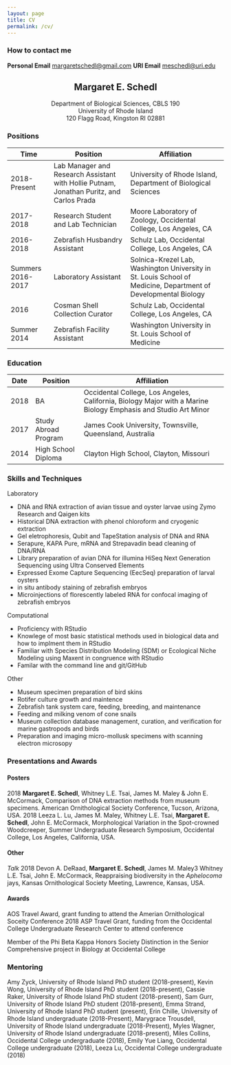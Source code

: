 ```yaml
---
layout: page
title: CV
permalink: /cv/
---
```


### How to contact me

**Personal Email**
[margaretschedl@gmail.com](mailto:margaretschedl@gmail.com)
**URI Email**
[meschedl@uri.edu](mailto:meschedl@uri.edu)

## <center>Margaret E. Schedl</center>
<center>Department of Biological Sciences, CBLS 190</center>
<center>University of Rhode Island</center>
<center>120 Flagg Road, Kingston RI 02881</center>


### Positions 

Time|Position| Affiliation
--|--|--
2018-Present	| Lab Manager and Research Assistant with Hollie Putnam, Jonathan Puritz, and Carlos Prada | University of Rhode Island, Department of Biological Sciences
2017-2018		| Research Student and Lab Technician | Moore Laboratory of Zoology, Occidental College, Los Angeles, CA
2016-2018	| Zebrafish Husbandry Assistant | Schulz Lab, Occidental College, Los Angeles, CA
Summers 2016-2017	| Laboratory Assistant | Solnica-Krezel Lab, Washington University in St. Louis School of Medicine, Department of Developmental Biology
2016 		| Cosman Shell Collection Curator | Schulz Lab, Occidental College, Los Angeles, CA
Summer 2014 | Zebrafish Facility Assistant | Washington University in St. Louis School of Medicine


### Education

Date|Position| Affiliation
--|--|--
2018 |	BA | Occidental College, Los Angeles, California, Biology Major with a Marine Biology Emphasis and Studio Art Minor
2017 |	Study Abroad Program | James Cook University, Townsville, Queensland, Australia
2014 |	High School Diploma | Clayton High School, Clayton, Missouri



###  Skills and Techniques

Laboratory
- DNA and RNA extraction of avian tissue and oyster larvae using Zymo Research and Qaigen kits
- Historical DNA extraction with phenol chloroform and cryogenic extraction
- Gel eletrophoresis, Qubit and TapeStation analysis of DNA and RNA
- Serapure, KAPA Pure, mRNA and Strepavadin bead cleaning of DNA/RNA
- Library preparation of avian DNA for illumina HiSeq Next Generation Sequencing using Ultra Conserved Elements
- Expressed Exome Capture Sequencing (EecSeq) preparation of larval oysters
- in situ antibody staining of zebrafish embryos
- Microinjections of florescently labeled RNA for confocal imaging of zebrafish embryos

Computational
- Proficiency with RStudio 
- Knowlege of most basic statistical methods used in biological data and how to implment them in RStudio
- Familiar with Species Distribution Modeling (SDM) or Ecological Niche Modeling using Maxent in congruence with RStudio
- Familar with the command line and git/GitHub

Other
- Museum specimen preparation of bird skins
- Rotifer culture growth and maintence
- Zebrafish tank system care, feeding, breeding, and maintenance
- Feeding and milking venom of cone snails
- Museum collection database management, curation, and verification for marine gastropods and birds
- Preparation and imaging micro-mollusk specimens with scanning electron microsopy 


### Presentations and Awards

#### Posters
2018 **Margaret E. Schedl**, Whitney L.E. Tsai, James M. Maley & John E. McCormack, Comparison of DNA extraction methods from museum specimens. American Ornithological Society Conference, Tucson, Arizona, USA. 
2018 Leeza L. Lu, James M. Maley, Whitney L.E. Tsai, **Margaret E. Schedl**, John E. McCormack, Morphological Variation in the Spot-crowned Woodcreeper, Summer Undergraduate Research Symposium, Occidental College, Los Angeles, California, USA. 

#### Other
_Talk_ 2018 Devon A. DeRaad, **Margaret E. Schedl**, James M. Maley3 Whitney L.E. Tsai, John E. McCormack, Reappraising biodiversity in the _Aphelocoma_ jays, Kansas Ornithological Society Meeting, Lawrence, Kansas, USA.

#### Awards
AOS Travel Award, grant funding to attend the Amerian Ornithological Soceity Conference 2018
ASP Travel Grant, funding from the Occidental College Undergraduate Research Center to attend conference

Member of the Phi Beta Kappa Honors Society
Distinction in the Senior Comprehensive project in Biology at Occidental College

### Mentoring

Amy Zyck, University of Rhode Island PhD student (2018-present), Kevin Wong, University of Rhode Island PhD student (2018-present), Cassie Raker, University of Rhode Island PhD student (2018-present), Sam Gurr, University of Rhode Island PhD student (2018-present), Emma Strand, University of Rhode Island PhD student (present), Erin Chille, University of Rhode Island undergraduate (2018-Present), Marygrace Trousdell, University of Rhode Island undergraduate (2018-Present), Myles Wagner, University of Rhode Island undergraduate (2018-present), Miles Collins, Occidental College undergraduate (2018), Emily Yue Liang, Occidental College undergraduate (2018), Leeza Lu, Occidental College undergraduate (2018)





